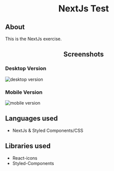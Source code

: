 <h1 align="center"> NextJs Test</h1>

## About
This is the NextJs exercise.

<h2 align="center">Screenshots</h2>

### Desktop Version
![desktop version](https://user-images.githubusercontent.com/78959562/227724928-e836dcdd-16d4-4908-92ef-49af6450883f.png)
### Mobile Version
![mobile version](https://user-images.githubusercontent.com/78959562/227724956-6042f838-a346-4358-a29c-05a81171b790.png)

## Languages used
* NextJs & Styled Components/CSS

## Libraries used
* React-icons
* Styled-Components